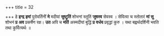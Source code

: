 +++
title = 32

+++
हे **इन्द्र** **इमां** पुरोवर्तिनीं **मे** मदीयां **सुष्टुतिं** शोभनां स्तुतिं **जुषस्व** सेवस्व । सेवित्वा च स्तोतारं **मां** **सु** शोभनं **प्र** **अव** प्रकर्षेण रक्ष। **उत** अपि च **मतिं** अस्मदीयां बुद्धिं **प्र** **वर्धय** प्रवृद्धां कुरु । यथा बह्वर्थदर्शिनी भवति तथा कुर्वित्यर्थः ॥